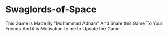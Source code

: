 # Swaglords-of-Space

This Game is Made By "Mohammad Adham"
And Share this Game To Your Friends 
And it is Motivation to me to Update the Game.
